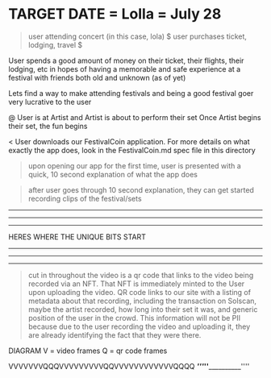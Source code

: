 # TARGET DATE = Lolla = July 28

> user attending concert (in this case, lola)
>$ user purchases ticket, lodging, travel $

User spends a good amount of money on their ticket, their flights, their lodging, etc in hopes of having a memorable and safe experience at a festival with friends both old and unknown (as of yet)

Lets find a way to make attending festivals and being a good festival goer very lucrative to the user

@ User is at Artist and Artist is about to perform their set
Once Artist begins their set, the fun begins

< User downloads our FestivalCoin application. For more details on what exactly the app does, look in the FestivalCoin.md spec file in this directory

> upon opening our app for the first time, user is presented with a quick, 10 second explanation of what the app does

> after user goes through 10 second explanation, they can get started recording clips of the festival/sets

************************************************************************
************************************************************************
************************************************************************
HERES WHERE THE UNIQUE BITS START
************************************************************************
************************************************************************
************************************************************************

> cut in throughout the video is a qr code that links to the video being recorded via an NFT. That NFT is immediately minted to the User upon uploading the video. QR code links to our site with a listing of metadata about that recording, including the transaction on Solscan, maybe the artist recorded, how long into their set it was, and generic position of the user in the crowd. This information will not be PII because due to the user recording the video and uploading it, they are already identifying the fact that they were there. 

DIAGRAM
V = video frames
Q = qr code frames

VVVVVVVQQQVVVVVVVVVQQVVVVVVVVVVVVQQQQ
_______'''_________''____________''''



